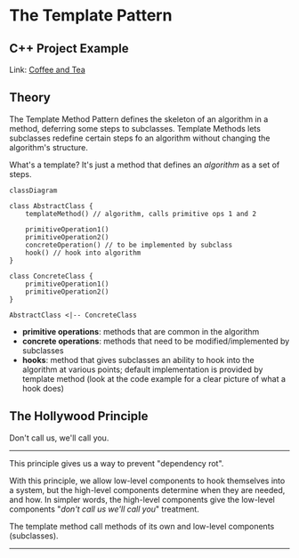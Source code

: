 # The Template Pattern

## C++ Project Example
Link: [Coffee and Tea](../Code/TemplatePattern/)

## Theory

The Template Method Pattern defines the skeleton of an algorithm in a method, deferring some steps to subclasses. Template Methods lets subclasses redefine certain steps fo an algorithm without changing the algorithm's structure.

What's a template? It's just a method that defines an *algorithm* as a set of steps.

```mermaid
classDiagram

class AbstractClass {
    templateMethod() // algorithm, calls primitive ops 1 and 2
    
    primitiveOperation1()
    primitiveOperation2()
    concreteOperation() // to be implemented by subclass
    hook() // hook into algorithm
}

class ConcreteClass {
    primitiveOperation1()
    primitiveOperation2()
}

AbstractClass <|-- ConcreteClass

```

- **primitive operations**: methods that are common in the algorithm
- **concrete operations**: methods that need to be modified/implemented by subclasses
- **hooks**: method that gives subclasses an ability to hook into the algorithm at various points; default implementation is provided by template method (look at the code example for a clear picture of what a hook does)


## The Hollywood Principle

Don't call us, we'll call you.

---

This principle gives us a way to prevent "dependency rot". 

With this principle, we allow low-level components to hook themselves into a system, but the high-level components determine when they are needed, and how. In simpler words, the high-level components give the low-level components "*don't call us we'll call you*" treatment.

The template method call methods of its own and low-level components (subclasses).

---